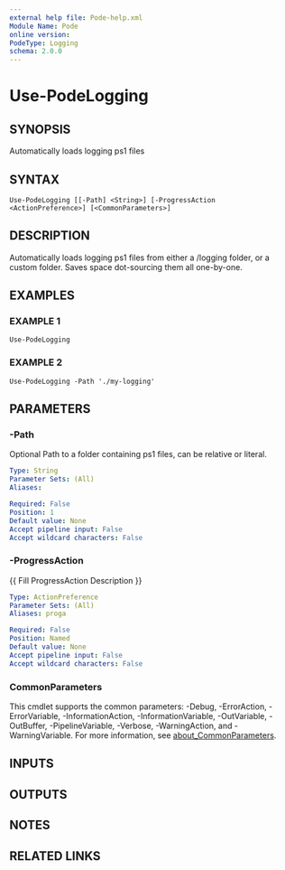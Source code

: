 ```yaml
---
external help file: Pode-help.xml
Module Name: Pode
online version:
PodeType: Logging
schema: 2.0.0
---
```


# Use-PodeLogging

## SYNOPSIS
Automatically loads logging ps1 files

## SYNTAX

```
Use-PodeLogging [[-Path] <String>] [-ProgressAction <ActionPreference>] [<CommonParameters>]
```

## DESCRIPTION
Automatically loads logging ps1 files from either a /logging folder, or a custom folder.
Saves space dot-sourcing them all one-by-one.

## EXAMPLES

### EXAMPLE 1
```
Use-PodeLogging
```

### EXAMPLE 2
```
Use-PodeLogging -Path './my-logging'
```

## PARAMETERS

### -Path
Optional Path to a folder containing ps1 files, can be relative or literal.

```yaml
Type: String
Parameter Sets: (All)
Aliases:

Required: False
Position: 1
Default value: None
Accept pipeline input: False
Accept wildcard characters: False
```

### -ProgressAction
{{ Fill ProgressAction Description }}

```yaml
Type: ActionPreference
Parameter Sets: (All)
Aliases: proga

Required: False
Position: Named
Default value: None
Accept pipeline input: False
Accept wildcard characters: False
```

### CommonParameters
This cmdlet supports the common parameters: -Debug, -ErrorAction, -ErrorVariable, -InformationAction, -InformationVariable, -OutVariable, -OutBuffer, -PipelineVariable, -Verbose, -WarningAction, and -WarningVariable. For more information, see [about_CommonParameters](http://go.microsoft.com/fwlink/?LinkID=113216).

## INPUTS

## OUTPUTS

## NOTES

## RELATED LINKS
